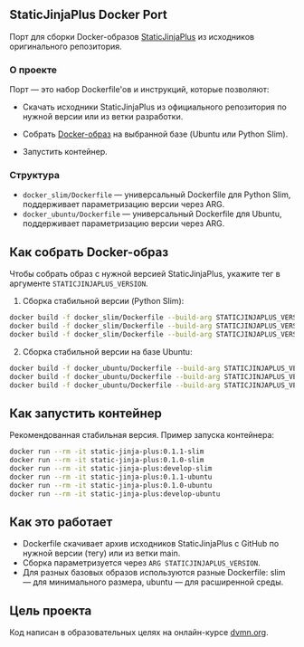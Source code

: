 ## StaticJinjaPlus Docker Port
Порт для сборки Docker-образов [StaticJinjaPlus](https://github.com/MrDave/StaticJinjaPlus) из исходников оригинального репозитория.

### О проекте
Порт — это набор Dockerfile'ов и инструкций, которые позволяют:

- Скачать исходники StaticJinjaPlus из официального репозитория по нужной версии или из ветки разработки.

- Собрать [Docker-образ](https://www.docker.com/get-started/) на выбранной базе (Ubuntu или Python Slim).

- Запустить контейнер.


### Структура
- `docker_slim/Dockerfile` — универсальный Dockerfile для Python Slim, поддерживает параметризацию версии через ARG.
- `docker_ubuntu/Dockerfile` — универсальный Dockerfile для Ubuntu, поддерживает параметризацию версии через ARG.


## Как собрать Docker-образ
Чтобы собрать образ с нужной версией StaticJinjaPlus, укажите тег в аргументе `STATICJINJAPLUS_VERSION`.

1. Сборка стабильной версии (Python Slim):

```bash
docker build -f docker_slim/Dockerfile --build-arg STATICJINJAPLUS_VERSION=0.1.1 -t static-jinja-plus:0.1.1-slim .
docker build -f docker_slim/Dockerfile --build-arg STATICJINJAPLUS_VERSION=0.1.0 -t static-jinja-plus:0.1.0-slim .
docker build -f docker_slim/Dockerfile --build-arg STATICJINJAPLUS_VERSION=main -t static-jinja-plus:develop-slim .
```

2. Сборка стабильной версии на базе Ubuntu:

```bash
docker build -f docker_ubuntu/Dockerfile --build-arg STATICJINJAPLUS_VERSION=0.1.1 -t static-jinja-plus:0.1.1-ubuntu .
docker build -f docker_ubuntu/Dockerfile --build-arg STATICJINJAPLUS_VERSION=0.1.0 -t static-jinja-plus:0.1.0-ubuntu .
docker build -f docker_ubuntu/Dockerfile --build-arg STATICJINJAPLUS_VERSION=main -t static-jinja-plus:develop-ubuntu .
```


## Как запустить контейнер
Рекомендованная стабильная версия. 
Пример запуска контейнера:
```bash
docker run --rm -it static-jinja-plus:0.1.1-slim
docker run --rm -it static-jinja-plus:0.1.0-slim
docker run --rm -it static-jinja-plus:develop-slim
docker run --rm -it static-jinja-plus:0.1.1-ubuntu
docker run --rm -it static-jinja-plus:0.1.0-ubuntu
docker run --rm -it static-jinja-plus:develop-ubuntu
```


## Как это работает

- Dockerfile скачивает архив исходников StaticJinjaPlus с GitHub по нужной версии (тегу) или из ветки main.
- Сборка параметризуется через `ARG STATICJINJAPLUS_VERSION`.
- Для разных базовых образов используются разные Dockerfile: slim — для минимального размера, ubuntu — для расширенной среды.

## Цель проекта
Код написан в образовательных целях на онлайн-курсе [dvmn.org](https://dvmn.org/modules/).